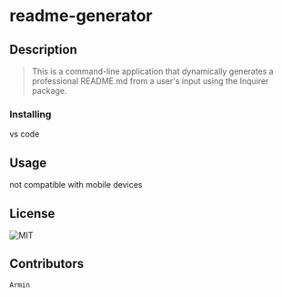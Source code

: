 # readme-generator 

## Description
> This is a command-line application that dynamically generates a professional README.md from a user's input using the Inquirer package. 

### Installing 
vs code 

## Usage
not compatible with mobile devices 

## License
![MIT](https://img.shields.io/badge/license-MIT-blue.svg) 

## Contributors
    Armin 
